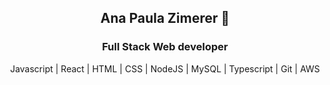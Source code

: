 <h2 align="center" wigth="bold"> Ana Paula Zimerer 👋</h2>
<h3 align="center"> Full Stack Web developer </h3>
<p align= "center"> Javascript | React | HTML | CSS | NodeJS | MySQL | Typescript | Git | AWS </p> 

<!--
**anazimerer/anazimerer** is a ✨ _special_ ✨ repository because its `README.md` (this file) appears on your GitHub profile.

Here are some ideas to get you started:

- 🔭 I’m currently working on ...
- 🌱 I’m currently learning ...
- 👯 I’m looking to collaborate on ...
- 🤔 I’m looking for help with ...
- 💬 Ask me about ...
- 📫 How to reach me: ...
- 😄 Pronouns: ...
- ⚡ Fun fact: ...
-->
